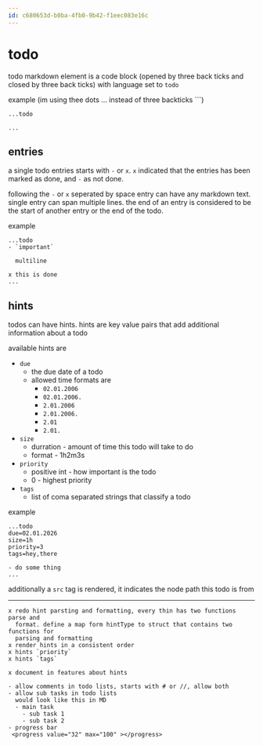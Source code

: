 ```yaml
---
id: c680653d-b0ba-4fb0-9b42-f1eec083e16c
---
```


# todo

<rat graph />

todo markdown element is a code block (opened by three back ticks and closed by
three back ticks) with language set to `todo`

example (im using thee dots ... instead of three backticks ```)

```
...todo

...
```

## entries

a single todo entries starts with `-` or `x`. `x` indicated that the entries has
been marked as done, and `-` as not done.

following the `-` or `x` seperated by space entry can have any markdown text.
single entry can span multiple lines. the end of an entry is considered to be
the start of another entry or the end of the todo.

example

```
...todo
- `important`

  multiline

x this is done
...
```

## hints

todos can have hints. hints are key value pairs that add additional information
about a todo

available hints are

- `due`
  - the due date of a todo
  - allowed time formats are
    - `02.01.2006`
    - `02.01.2006.`
    - `2.01.2006`
    - `2.01.2006.`
    - `2.01`
    - `2.01.`
- `size`
  - durration - amount of time this todo will take to do
  - format - 1h2m3s
- `priority`
  - positive int - how important is the todo
  - 0 - highest priority
- `tags`
  - list of coma separated strings that classify a todo

example

```
...todo
due=02.01.2026
size=1h
priority=3
tags=hey,there

- do some thing
...
```

additionally a `src` tag is rendered, it indicates the node path this todo is
from

---

```todo
x redo hint parsting and formatting, every thin has two functions parse and
  format. define a map form hintType to struct that contains two functions for
  parsing and formatting
x render hints in a consistent order
x hints `priority`
x hints `tags`

x document in features about hints

- allow comments in todo lists, starts with # or //, allow both
- allow sub tasks in todo lists
  would look like this in MD
  - main task
    - sub task 1
    - sub task 2
- progress bar
 <progress value="32" max="100" ></progress>
```
